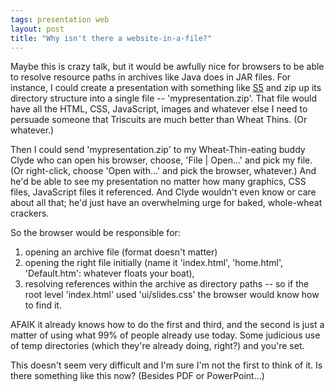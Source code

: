 ```yaml
---
tags: presentation web
layout: post
title: "Why isn't there a website-in-a-file?"
---
```




<p>Maybe this is crazy talk, but it would be awfully nice for browsers to be able to resolve resource paths in archives like Java does in JAR files. For instance, I could create a presentation with something like <a href="http://meyerweb.com/eric/tools/s5/">S5</a> and zip up its directory structure into a single file -- 'mypresentation.zip'. That file would have all the HTML, CSS, JavaScript, images and whatever else I need to persuade someone that Triscuits are much better than Wheat Thins. (Or whatever.)

<p>Then I could send 'mypresentation.zip' to my Wheat-Thin-eating buddy Clyde who can open his browser, choose, 'File | Open...' and pick my file. (Or right-click, choose 'Open with...' and pick the browser, whatever.) And he'd be able to see my presentation no matter how many graphics, CSS files, JavaScript files it referenced. And Clyde wouldn't even know or care about all that; he'd just have an overwhelming urge for baked, whole-wheat crackers.</p>

<p>So the browser would be responsible for:</p>
<ol>
  <li>opening an archive file (format doesn't matter)</li>
  <li>opening the right file initially (name it 'index.html', 'home.html', 'Default.htm': whatever floats your boat),
  <li>resolving references within the archive as directory paths -- so if the root level 'index.html' used 'ui/slides.css' the browser would know how to find it.</li>
</ol>
<p>AFAIK it already knows how to do the first and third, and the second is just a matter of using what 99% of people already use today. Some judicious use of temp directories (which they're already doing, right?) and you're set.</p>

<p>This doesn't seem very difficult and I'm sure I'm not the first to think of it. Is there something like this now? (Besides PDF or PowerPoint...)</p>



